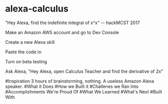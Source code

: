 # alexa-calculus
"Hey Alexa, find the indefinite integral of x^x" -- hackMCST 2017

Make an Amazon AWS account and go to Dev Console

Create a new Alexa skill

Paste the code in

Turn on beta testing

Ask Alexa, "Hey Alexa, open Calculus Teacher and find the derivative of 2x"

#Inspiration
3 hours of brainstorming, nothing. A useless Amazon Alexa speaker. 
#What it Does
#How we Built it
#Challenes we Ran Into
#Accomplishments We're Proud Of
#What We Learned
#What's Next
#Built With

